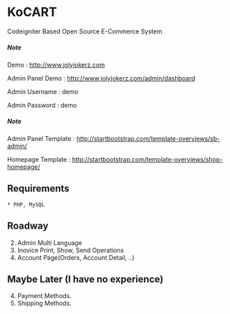 KoCART
============================
Codeigniter Based Open Source E-Commerce System

##### Note
Demo : http://www.jolyjokerz.com

Admin Panel Demo : http://www.jolyjokerz.com/admin/dashboard

Admin Username : demo

Admin Password : demo


##### Note
Admin Panel Template : http://startbootstrap.com/template-overviews/sb-admin/

Homepage Template    : http://startbootstrap.com/template-overviews/shop-homepage/

Requirements
------------- 
    * PHP, MySQL
	
	

Roadway
-------------
2. Admin Multi Language
3. Inovice Print, Show, Send Operations
4. Account Page(Orders, Account Detail, ..)

Maybe Later (I have no experience)
-------------------------
4. Payment Methods.
5. Shipping Methods.


    

